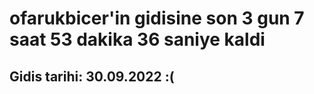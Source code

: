 # ofarukbicer'in gidisine son 3 gun 7 saat 53 dakika 36 saniye kaldi

## Gidis tarihi: 30.09.2022 :(
